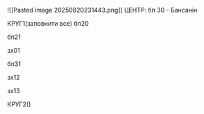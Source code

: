 ![[Pasted image 20250820231443.png]]
ЦЕНТР:
бп 30 - Бансанін

КРУГ1(заповнити все)
бп20

бп21

зх01

бп31

зх12

зх13

КРУГ2()
